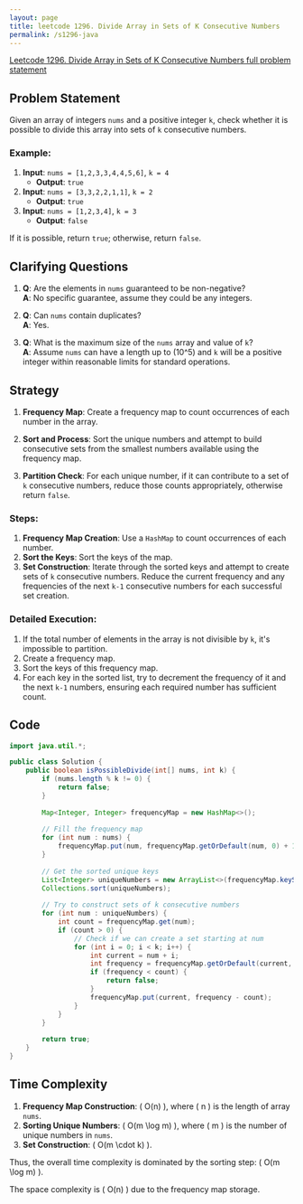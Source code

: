 ```yaml
---
layout: page
title: leetcode 1296. Divide Array in Sets of K Consecutive Numbers
permalink: /s1296-java
---
```

[Leetcode 1296. Divide Array in Sets of K Consecutive Numbers full problem statement](https://algoadvance.github.io/algoadvance/l1296)
## Problem Statement

Given an array of integers `nums` and a positive integer `k`, check whether it is possible to divide this array into sets of `k` consecutive numbers. 

### Example:
1. **Input**: `nums = [1,2,3,3,4,4,5,6]`, `k = 4`
   - **Output**: `true`
2. **Input**: `nums = [3,3,2,2,1,1]`, `k = 2`
   - **Output**: `true`
3. **Input**: `nums = [1,2,3,4]`, `k = 3`
   - **Output**: `false`

If it is possible, return `true`; otherwise, return `false`.

## Clarifying Questions

1. **Q**: Are the elements in `nums` guaranteed to be non-negative?\
   **A**: No specific guarantee, assume they could be any integers.

2. **Q**: Can `nums` contain duplicates?\
   **A**: Yes.

3. **Q**: What is the maximum size of the `nums` array and value of `k`?\
   **A**: Assume `nums` can have a length up to \(10^5\) and `k` will be a positive integer within reasonable limits for standard operations.

## Strategy

1. **Frequency Map**: Create a frequency map to count occurrences of each number in the array.

2. **Sort and Process**: Sort the unique numbers and attempt to build consecutive sets from the smallest numbers available using the frequency map.

3. **Partition Check**: For each unique number, if it can contribute to a set of `k` consecutive numbers, reduce those counts appropriately, otherwise return `false`.

### Steps:
1. **Frequency Map Creation**: Use a `HashMap` to count occurrences of each number.
2. **Sort the Keys**: Sort the keys of the map.
3. **Set Construction**: Iterate through the sorted keys and attempt to create sets of `k` consecutive numbers. Reduce the current frequency and any frequencies of the next `k-1` consecutive numbers for each successful set creation.

### Detailed Execution:

1. If the total number of elements in the array is not divisible by `k`, it's impossible to partition.
2. Create a frequency map.
3. Sort the keys of this frequency map.
4. For each key in the sorted list, try to decrement the frequency of it and the next `k-1` numbers, ensuring each required number has sufficient count.

## Code

```java
import java.util.*;

public class Solution {
    public boolean isPossibleDivide(int[] nums, int k) {
        if (nums.length % k != 0) {
            return false;
        }
        
        Map<Integer, Integer> frequencyMap = new HashMap<>();
        
        // Fill the frequency map
        for (int num : nums) {
            frequencyMap.put(num, frequencyMap.getOrDefault(num, 0) + 1);
        }
        
        // Get the sorted unique keys
        List<Integer> uniqueNumbers = new ArrayList<>(frequencyMap.keySet());
        Collections.sort(uniqueNumbers);
        
        // Try to construct sets of k consecutive numbers
        for (int num : uniqueNumbers) {
            int count = frequencyMap.get(num);
            if (count > 0) {
                // Check if we can create a set starting at num
                for (int i = 0; i < k; i++) {
                    int current = num + i;
                    int frequency = frequencyMap.getOrDefault(current, 0);
                    if (frequency < count) {
                        return false;
                    }
                    frequencyMap.put(current, frequency - count);
                }
            }
        }
        
        return true;
    }
}
```

## Time Complexity

1. **Frequency Map Construction**: \( O(n) \), where \( n \) is the length of array `nums`.
2. **Sorting Unique Numbers**: \( O(m \log m) \), where \( m \) is the number of unique numbers in `nums`.
3. **Set Construction**: \( O(m \cdot k) \).

Thus, the overall time complexity is dominated by the sorting step: \( O(m \log m) \).

The space complexity is \( O(n) \) due to the frequency map storage.